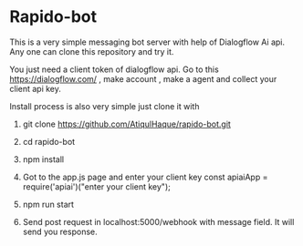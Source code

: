 # Rapido-bot
This is a very simple messaging bot server with help of Dialogflow Ai api.
Any one can clone this repository  and try it.

You just need a client token of dialogflow api.
Go to this https://dialogflow.com/ , make account , make a agent and collect your client api key.

Install process is also very simple just clone it with 
1. git clone https://github.com/AtiqulHaque/rapido-bot.git
2. cd rapido-bot
3. npm install 
4. Got to the app.js page and enter your client key
 const apiaiApp = require('apiai')("enter your client key");     
  
4. npm run start 
6. Send post  request in localhost:5000/webhook with message field. It will send you response.
 
